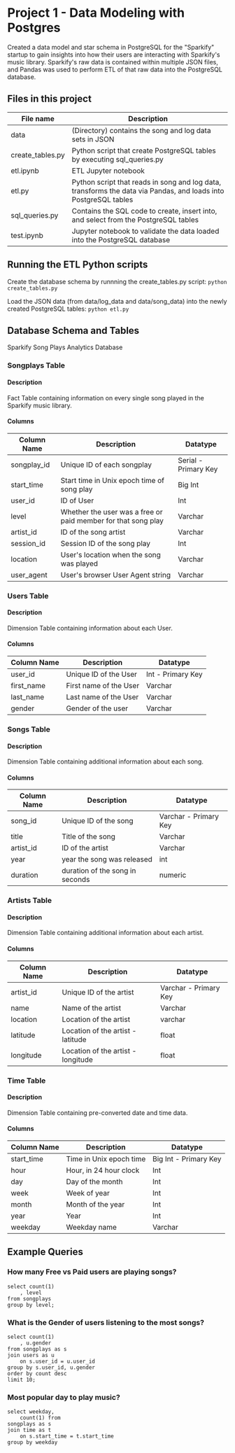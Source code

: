 # Project 1 - Data Modeling with Postgres

Created a data model and star schema in PostgreSQL for the "Sparkify" startup to gain insights into how their users are interacting with Sparkify's music library. Sparkify's raw data is contained within multiple JSON files, and Pandas was used to perform ETL of that raw data into the PostgreSQL database.

## Files in this project
| File name | Description |
| --- | --- |
| data | (Directory) contains the song and log data sets in JSON |
| create_tables.py | Python script that create PostgreSQL tables by executing sql_queries.py |
| etl.ipynb | ETL Jupyter notebook |
| etl.py | Python script that reads in song and log data, transforms the data via Pandas, and loads into PostgreSQL tables |
| sql_queries.py | Contains the SQL code to create, insert into, and select from the PostgreSQL tables |
| test.ipynb | Jupyter notebook to validate the data loaded into the PostgreSQL database |

## Running the ETL Python scripts
Create the database schema by runnning the create_tables.py script:
`python create_tables.py`

Load the JSON data (from data/log_data and data/song_data) into the newly created PostgreSQL tables:
`python etl.py`

## Database Schema and Tables
Sparkify Song Plays Analytics Database

### Songplays Table
#### Description
Fact Table containing information on every single song played in the Sparkify music library.

#### Columns
| Column Name | Description | Datatype |
| --- | --- | --- |
| songplay_id | Unique ID of each songplay | Serial - Primary Key |
| start_time | Start time in Unix epoch time of song play | Big Int |
| user_id | ID of User | Int |
| level | Whether the user was a free or paid member for that song play | Varchar |
| artist_id | ID of the song artist | Varchar |
| session_id | Session ID of the song play | Int |
| location | User's location when the song was played | Varchar |
| user_agent | User's browser User Agent string | Varchar |


### Users Table
#### Description
Dimension Table containing information about each User.

#### Columns
| Column Name | Description | Datatype |
| --- | --- | --- |
| user_id | Unique ID of the User | Int - Primary Key |
| first_name | First name of the User | Varchar |
| last_name | Last name of the User | Varchar |
| gender | Gender of the user | Varchar |

### Songs Table
#### Description
Dimension Table containing additional information about each song.

#### Columns
| Column Name | Description | Datatype |
| --- | --- | --- |
| song_id | Unique ID of the song | Varchar - Primary Key |
| title | Title of the song | Varchar |
| artist_id | ID of the artist | Varchar |
| year | year the song was released | int |
| duration | duration of the song in seconds | numeric |

### Artists Table
#### Description
Dimension Table containing additional information about each artist.

#### Columns
| Column Name | Description | Datatype |
| --- | --- | --- |
| artist_id | Unique ID of the artist | Varchar - Primary Key |
| name | Name of the artist | Varchar |
| location | Location of the artist | varchar |
| latitude | Location of the artist - latitude | float |
| longitude | Location of the artist - longitude | float |

### Time Table
#### Description
Dimension Table containing pre-converted date and time data.

#### Columns
| Column Name | Description | Datatype |
| --- | --- | --- |
| start_time | Time in Unix epoch time | Big Int - Primary Key |
| hour | Hour, in 24 hour clock | Int |
| day | Day of the month | Int |
| week | Week of year | Int |
| month | Month of the year | Int |
| year | Year | Int |
| weekday | Weekday name | Varchar |

## Example Queries

### How many Free vs Paid users are playing songs?
```
select count(1)
    , level 
from songplays 
group by level;
```

### What is the Gender of users listening to the most songs?
```
select count(1)
    , u.gender
from songplays as s 
join users as u 
    on s.user_id = u.user_id 
group by s.user_id, u.gender 
order by count desc 
limit 10;
```

### Most popular day to play music?
```
select weekday,
    count(1) from 
songplays as s 
join time as t 
    on s.start_time = t.start_time 
group by weekday
```